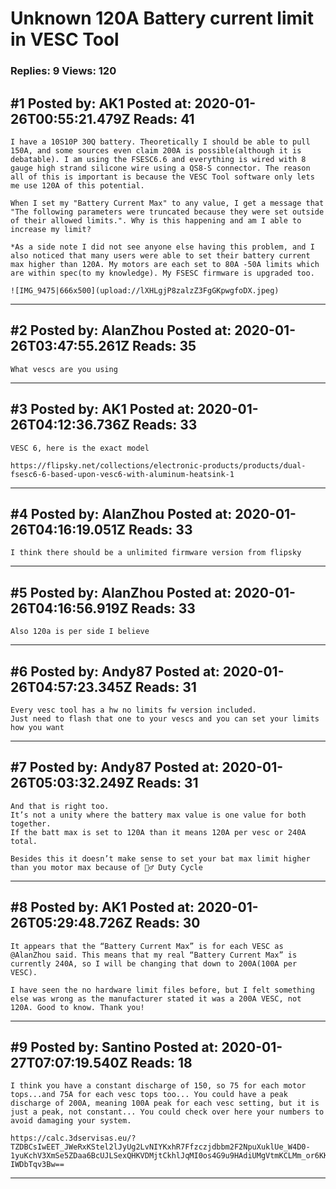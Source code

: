 # Unknown 120A Battery current limit in VESC Tool

### Replies: 9 Views: 120

## \#1 Posted by: AK1 Posted at: 2020-01-26T00:55:21.479Z Reads: 41

```
I have a 10S10P 30Q battery. Theoretically I should be able to pull 150A, and some sources even claim 200A is possible(although it is debatable). I am using the FSESC6.6 and everything is wired with 8 gauge high strand silicone wire using a QS8-S connector. The reason all of this is important is because the VESC Tool software only lets me use 120A of this potential.

When I set my "Battery Current Max" to any value, I get a message that "The following parameters were truncated because they were set outside of their allowed limits.". Why is this happening and am I able to increase my limit? 

*As a side note I did not see anyone else having this problem, and I also noticed that many users were able to set their battery current max higher than 120A. My motors are each set to 80A -50A limits which are within spec(to my knowledge). My FSESC firmware is upgraded too.

![IMG_9475|666x500](upload://lXHLgjP8zalzZ3FgGKpwgfoDX.jpeg)
```

---
## \#2 Posted by: AlanZhou Posted at: 2020-01-26T03:47:55.261Z Reads: 35

```
What vescs are you using
```

---
## \#3 Posted by: AK1 Posted at: 2020-01-26T04:12:36.736Z Reads: 33

```
VESC 6, here is the exact model

https://flipsky.net/collections/electronic-products/products/dual-fsesc6-6-based-upon-vesc6-with-aluminum-heatsink-1
```

---
## \#4 Posted by: AlanZhou Posted at: 2020-01-26T04:16:19.051Z Reads: 33

```
I think there should be a unlimited firmware version from flipsky
```

---
## \#5 Posted by: AlanZhou Posted at: 2020-01-26T04:16:56.919Z Reads: 33

```
Also 120a is per side I believe
```

---
## \#6 Posted by: Andy87 Posted at: 2020-01-26T04:57:23.345Z Reads: 31

```
Every vesc tool has a hw no limits fw version included.
Just need to flash that one to your vescs and you can set your limits how you want
```

---
## \#7 Posted by: Andy87 Posted at: 2020-01-26T05:03:32.249Z Reads: 31

```
And that is right too.
It’s not a unity where the battery max value is one value for both together.
If the batt max is set to 120A than it means 120A per vesc or 240A total.

Besides this it doesn’t make sense to set your bat max limit higher than you motor max because of 🤷‍♂️ Duty Cycle
```

---
## \#8 Posted by: AK1 Posted at: 2020-01-26T05:29:48.726Z Reads: 30

```
It appears that the “Battery Current Max” is for each VESC as @AlanZhou said. This means that my real “Battery Current Max” is currently 240A, so I will be changing that down to 200A(100A per VESC). 

I have seen the no hardware limit files before, but I felt something else was wrong as the manufacturer stated it was a 200A VESC, not 120A. Good to know. Thank you!
```

---
## \#9 Posted by: Santino Posted at: 2020-01-27T07:07:19.540Z Reads: 18

```
I think you have a constant discharge of 150, so 75 for each motor tops...and 75A for each vesc tops too... You could have a peak discharge of 200A, meaning 100A peak for each vesc setting, but it is just a peak, not constant... You could check over here your numbers to avoid damaging your system. 

https://calc.3dservisas.eu/?TZDBCsIwEET_JWeRxKStel2lJyUg2LvNIYKxhR7Ffzczjdbbm2F2NpuXuklUe_W4D0-1yuKchV3XmSe5ZDaa6BcUJLSexQHKVDMjtCkhlJqMI0os4G9u9HAdiUMgVtmKCLMm_or6KKWpj8dMW028YtyBk5SmxHc39PwAdsRlfxLaCIdu4mkNuD19rwlthzj-IWDbTqv3Bw==
```

---
